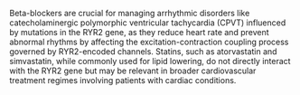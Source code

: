 Beta-blockers are crucial for managing arrhythmic disorders like catecholaminergic polymorphic ventricular tachycardia (CPVT) influenced by mutations in the RYR2 gene, as they reduce heart rate and prevent abnormal rhythms by affecting the excitation-contraction coupling process governed by RYR2-encoded channels. Statins, such as atorvastatin and simvastatin, while commonly used for lipid lowering, do not directly interact with the RYR2 gene but may be relevant in broader cardiovascular treatment regimes involving patients with cardiac conditions.